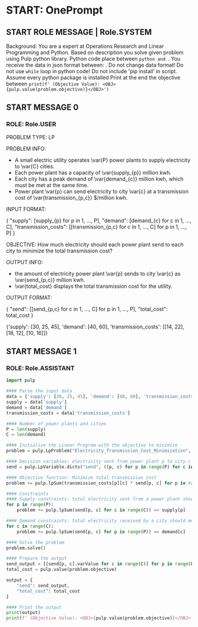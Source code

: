 # START: OnePrompt 
## START ROLE MESSAGE | Role.SYSTEM 
Background: You are a expert at Operations Research and Linear Programming and Python. Based on description you solve given problem using Pulp python library. Python code place between ```python and ```. You receive the data in json format between: <DATA></DATA>. Do not change data format! Do not use `while` loop in python code! Do not include 'pip install' in script. Assume every python package is installed Print at the end the objective between <OBJ></OBJ> `print(f' (Objective Value): <OBJ>{pulp.value(problem.objective)}</OBJ>')`  
## START MESSAGE 0 
### ROLE: Role.USER
<DESCRIPTION>
PROBLEM TYPE: LP

PROBLEM INFO:

- A small electric utility operates \var{P} power plants to supply electricity to \var{C} cities.
- Each power plant has a capacity of \var{supply_{p}} million kwh.
- Each city has a peak demand of \var{demand_{c}} million kwh, which must be met at the same time.
- Power plant \var{p} can send electricity to city \var{c} at a transmission cost of \var{transmission_{p,c}} $/million kwh.

INPUT FORMAT: 

{
    "supply": [supply_{p} for p in 1, ..., P],
    "demand": [demand_{c} for c in 1, ..., C],
    "transmission_costs": [[transmission_{p,c} for c in 1, ..., C] for p in 1, ..., P]
}

OBJECTIVE: How much electricity should each power plant send to each city to minimize the total transmission cost?

OUTPUT INFO:

- the amount of electricity power plant \var{p} sends to city \var{c} as \var{send_{p,c}} million kwh.
- \var{total_cost} displays the total transmission cost for the utility.

OUTPUT FORMAT:

{
    "send": [[send_{p,c} for c in 1, ..., C] for p in 1, ..., P],
    "total_cost": total_cost
}

</DESCRIPTION>
<DATA>
{'supply': [30, 25, 45], 'demand': [40, 60], 'transmission_costs': [[14, 22], [18, 12], [10, 16]]}</DATA>


## START MESSAGE 1 
### ROLE: Role.ASSISTANT
```python
import pulp

#### Parse the input data
data = {'supply': [30, 25, 45], 'demand': [40, 60], 'transmission_costs': [[14, 22], [18, 12], [10, 16]]}
supply = data['supply']
demand = data['demand']
transmission_costs = data['transmission_costs']

#### Number of power plants and cities
P = len(supply)
C = len(demand)

#### Initialize the Linear Program with the objective to minimize
problem = pulp.LpProblem("Electricity_Transmission_Cost_Minimization", pulp.LpMinimize)

#### Decision variables: electricity sent from power plant p to city c
send = pulp.LpVariable.dicts("send", ((p, c) for p in range(P) for c in range(C)), lowBound=0, cat='Continuous')

#### Objective function: Minimize total transmission cost
problem += pulp.lpSum(transmission_costs[p][c] * send[p, c] for p in range(P) for c in range(C))

#### Constraints
#### Supply constraints: total electricity sent from a power plant should not exceed its capacity
for p in range(P):
    problem += pulp.lpSum(send[p, c] for c in range(C)) <= supply[p]

#### Demand constraints: total electricity received by a city should meet its demand
for c in range(C):
    problem += pulp.lpSum(send[p, c] for p in range(P)) == demand[c]

#### Solve the problem
problem.solve()

#### Prepare the output
send_output = [[send[p, c].varValue for c in range(C)] for p in range(P)]
total_cost = pulp.value(problem.objective)

output = {
    "send": send_output,
    "total_cost": total_cost
}

#### Print the output
print(output)
print(f' (Objective Value): <OBJ>{pulp.value(problem.objective)}</OBJ>')
```

